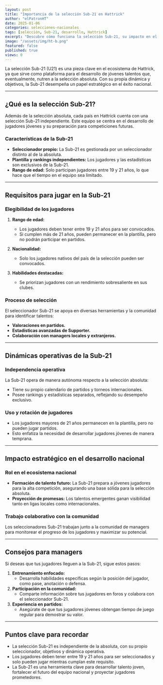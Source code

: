 ```yaml
---
layout: post
title: "Importancia de la selección Sub-21 en Hattrick"
author: "elPatronHT"
date: 2025-01-06
categories: selecciones-nacionales
tags: [selección, Sub-21, desarrollo, Hattrick]
excerpt: "Descubre cómo funciona la selección Sub-21, su impacto en el desarrollo de talentos y su rol estratégico en Hattrick."
image: "/assets/img/ht-b.png"
featured: false
published: true
views: 0
---
```


La selección Sub-21 (U21) es una pieza clave en el ecosistema de Hattrick, ya que sirve como plataforma para el desarrollo de jóvenes talentos que, eventualmente, nutren a la selección absoluta. Con su propia dinámica y objetivos, la Sub-21 desempeña un papel estratégico en el éxito nacional.

---

## ¿Qué es la selección Sub-21?

Además de la selección absoluta, cada país en Hattrick cuenta con una selección Sub-21 independiente. Este equipo se centra en el desarrollo de jugadores jóvenes y su preparación para competiciones futuras.

### Características de la Sub-21

- **Seleccionador propio:** La Sub-21 es gestionada por un seleccionador distinto al de la absoluta.
- **Plantilla y rankings independientes:** Los jugadores y las estadísticas son exclusivos de la Sub-21.
- **Rango de edad:** Solo participan jugadores entre 19 y 21 años, lo que hace que el tiempo en el equipo sea limitado.

---

## Requisitos para jugar en la Sub-21

### Elegibilidad de los jugadores

1. **Rango de edad:**

   - Los jugadores deben tener entre 19 y 21 años para ser convocados.
   - Si cumplen más de 21 años, pueden permanecer en la plantilla, pero no podrán participar en partidos.

2. **Nacionalidad:**

   - Solo los jugadores nativos del país de la selección pueden ser convocados.

3. **Habilidades destacadas:**
   - Se priorizan jugadores con un rendimiento sobresaliente en sus clubes.

### Proceso de selección

El seleccionador Sub-21 se apoya en diversas herramientas y la comunidad para identificar talentos:

- **Valoraciones en partidos.**
- **Estadísticas avanzadas de Supporter.**
- **Colaboración con managers locales y extranjeros.**

---

## Dinámicas operativas de la Sub-21

### Independencia operativa

La Sub-21 opera de manera autónoma respecto a la selección absoluta:

- Tiene su propio calendario de partidos y torneos internacionales.
- Posee rankings y estadísticas separados, reflejando su desempeño exclusivo.

### Uso y rotación de jugadores

- Los jugadores mayores de 21 años permanecen en la plantilla, pero no pueden jugar partidos.
- Esto enfatiza la necesidad de desarrollar jugadores jóvenes de manera temprana.

---

## Impacto estratégico en el desarrollo nacional

### Rol en el ecosistema nacional

- **Formación de talento futuro:** La Sub-21 prepara a jóvenes jugadores para la alta competición, asegurando una base sólida para la selección absoluta.
- **Proyección de promesas:** Los talentos emergentes ganan visibilidad tanto en ligas locales como internacionales.

### Trabajo colaborativo con la comunidad

Los seleccionadores Sub-21 trabajan junto a la comunidad de managers para monitorear el progreso de los jugadores y maximizar su potencial.

---

## Consejos para managers

Si deseas que tus jugadores lleguen a la Sub-21, sigue estos pasos:

1. **Entrenamiento enfocado:**
   - Desarrolla habilidades específicas según la posición del jugador, como pase, anotación o defensa.
2. **Participación en la comunidad:**
   - Comparte información sobre tus jugadores en foros y colabora con el seleccionador Sub-21.
3. **Experiencia en partidos:**
   - Asegúrate de que tus jugadores jóvenes obtengan tiempo de juego regular para demostrar su valor.

---

## Puntos clave para recordar

- La selección Sub-21 es independiente de la absoluta, con su propio seleccionador, objetivos y dinámica operativa.
- Los jugadores deben tener entre 19 y 21 años para ser seleccionados y solo pueden jugar mientras cumplan este requisito.
- La Sub-21 es una herramienta clave para desarrollar talento joven, fortalecer el futuro del equipo nacional y proyectar jugadores prometedores.
